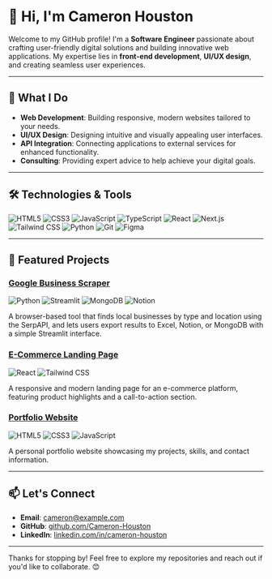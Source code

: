 # 👋 Hi, I'm Cameron Houston

Welcome to my GitHub profile! I'm a **Software Engineer** passionate about crafting user-friendly digital solutions and building innovative web applications. My expertise lies in **front-end development**, **UI/UX design**, and creating seamless user experiences.

---

## 🚀 What I Do

- **Web Development**: Building responsive, modern websites tailored to your needs.
- **UI/UX Design**: Designing intuitive and visually appealing user interfaces.
- **API Integration**: Connecting applications to external services for enhanced functionality.
- **Consulting**: Providing expert advice to help achieve your digital goals.

---

## 🛠️ Technologies & Tools

![HTML5](https://img.shields.io/badge/-HTML5-E34F26?logo=html5&logoColor=white&style=flat)
![CSS3](https://img.shields.io/badge/-CSS3-1572B6?logo=css3&logoColor=white&style=flat)
![JavaScript](https://img.shields.io/badge/-JavaScript-F7DF1E?logo=javascript&logoColor=black&style=flat)
![TypeScript](https://img.shields.io/badge/-TypeScript-007ACC?logo=typescript&logoColor=white&style=flat)
![React](https://img.shields.io/badge/-React-61DAFB?logo=react&logoColor=black&style=flat)
![Next.js](https://img.shields.io/badge/-Next.js-000000?logo=nextdotjs&logoColor=white&style=flat)
![Tailwind CSS](https://img.shields.io/badge/-Tailwind%20CSS-38B2AC?logo=tailwindcss&logoColor=white&style=flat)
![Python](https://img.shields.io/badge/-Python-3776AB?logo=python&logoColor=white&style=flat)
![Git](https://img.shields.io/badge/-Git-F05032?logo=git&logoColor=white&style=flat)
![Figma](https://img.shields.io/badge/-Figma-F24E1E?logo=figma&logoColor=white&style=flat)

---

## 🌟 Featured Projects

### [Google Business Scraper](https://github.com/Cameron-Houston/Google-Business-Scraper)
![Python](https://img.shields.io/badge/-Python-3776AB?logo=python&logoColor=white&style=flat)
![Streamlit](https://img.shields.io/badge/-Streamlit-FF4B4B?logo=streamlit&logoColor=white&style=flat)
![MongoDB](https://img.shields.io/badge/-MongoDB-47A248?logo=mongodb&logoColor=white&style=flat)
![Notion](https://img.shields.io/badge/-Notion-000000?logo=notion&logoColor=white&style=flat)

A browser-based tool that finds local businesses by type and location using the SerpAPI, and lets users export results to Excel, Notion, or MongoDB with a simple Streamlit interface.

### [E-Commerce Landing Page](https://github.com/Cameron-Houston/ecommerce-landing-page)
![React](https://img.shields.io/badge/-React-61DAFB?logo=react&logoColor=black&style=flat)
![Tailwind CSS](https://img.shields.io/badge/-Tailwind%20CSS-38B2AC?logo=tailwindcss&logoColor=white&style=flat)

A responsive and modern landing page for an e-commerce platform, featuring product highlights and a call-to-action section.

### [Portfolio Website](https://github.com/Cameron-Houston/portfolio-website)
![HTML5](https://img.shields.io/badge/-HTML5-E34F26?logo=html5&logoColor=white&style=flat)
![CSS3](https://img.shields.io/badge/-CSS3-1572B6?logo=css3&logoColor=white&style=flat)
![JavaScript](https://img.shields.io/badge/-JavaScript-F7DF1E?logo=javascript&logoColor=black&style=flat)

A personal portfolio website showcasing my projects, skills, and contact information.

---

## 📫 Let's Connect

- **Email**: [cameron@example.com](mailto:houston.cameron@outlook.com)
- **GitHub**: [github.com/Cameron-Houston](https://github.com/Cameron-Houston)
- **LinkedIn**: [linkedin.com/in/cameron-houston]([https://linkedin.com/in/cameron-houston](https://www.linkedin.com/in/cameron-houston-26ab73282/))

---

Thanks for stopping by! Feel free to explore my repositories and reach out if you'd like to collaborate. 😊

